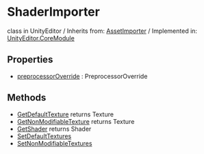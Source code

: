 # ShaderImporter
class in UnityEditor
 / Inherits from: <a href="https://docs.unity3d.com/6000.1/Documentation/ScriptReference/AssetImporter.html">AssetImporter</a> / Implemented in: <a href="https://docs.unity3d.com/6000.1/Documentation/ScriptReference/UnityEditor.CoreModule.html">UnityEditor.CoreModule</a>

## Properties
- <a href="https://docs.unity3d.com/6000.1/Documentation/ScriptReference/ShaderImporter-preprocessorOverride.html">preprocessorOverride</a> : PreprocessorOverride

## Methods
- <a href="https://docs.unity3d.com/6000.1/Documentation/ScriptReference/ShaderImporter.GetDefaultTexture.html">GetDefaultTexture</a> returns Texture
- <a href="https://docs.unity3d.com/6000.1/Documentation/ScriptReference/ShaderImporter.GetNonModifiableTexture.html">GetNonModifiableTexture</a> returns Texture
- <a href="https://docs.unity3d.com/6000.1/Documentation/ScriptReference/ShaderImporter.GetShader.html">GetShader</a> returns Shader
- <a href="https://docs.unity3d.com/6000.1/Documentation/ScriptReference/ShaderImporter.SetDefaultTextures.html">SetDefaultTextures</a>
- <a href="https://docs.unity3d.com/6000.1/Documentation/ScriptReference/ShaderImporter.SetNonModifiableTextures.html">SetNonModifiableTextures</a>
